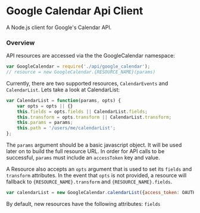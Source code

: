 # Google Calendar Api Client

A Node.js client for Google's Calendar API.

### Overview

API resources are accessed via the the GoogleCalendar namespace:

```js
var GoogleCalendar = require('./api/google_calendar');
// resource = new GoogleCalendar.{RESOURCE_NAME}(params)
```

Currently, there are two supported resources, `CalendarEvents` and `CalendarList`.  Lets take a look at CalendarList:

```js
var CalendarList = function(params, opts) {
    var opts = opts || {}
    this.fields = opts.fields || CalendarList.fields;
    this.transform = opts.transform || CalendarList.transform; 
    this.params = params;
    this.path = '/users/me/calendarList';
};
```

The `params` argument should be a basic javascript object. It will be used later on to build the full resource URL. In order for API calls to be
successful, `params` must include an `accessToken` key and value.

A Resource also accepts an `opts` argument that is used to set its `fields` and 
`transform` attributes. In the event that `opts` is not provided, a resource will fallback to `{RESOURCE_NAME}.transform` and `{RESOURCE_NAME}.fields`.

```js
var calendarList = new GoogleCalendar.calendarList({access_token: OAUTH_ACCESS_TOKEN})
```

By default, new resources have the following attributes: `fields`
